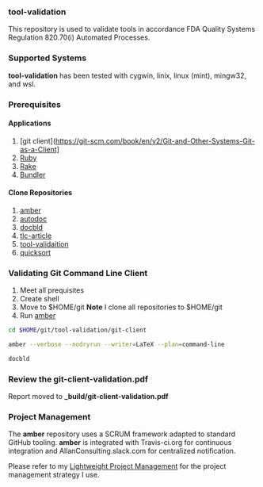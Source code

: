 ### tool-validation
This repository is used to validate tools in accordance FDA Quality Systems
Regulation 820.70(i) Automated Processes.

### Supported Systems
**tool-validation** has been tested with cygwin, linix, linux (mint), mingw32,
and wsl.

### Prerequisites
#### Applications
1. [git client](https://git-scm.com/book/en/v2/Git-and-Other-Systems-Git-as-a-Client]
2. [Ruby](https://www.ruby-lang.org/en/downloads/)
3. [Rake](https://ruby.github.io/rake/)
4. [Bundler](https://bundler.io) 

#### Clone Repositories 
1. [amber](https://github.com/Traap/amber)
2. [autodoc](https://github.com/Traap/autodoc) 
3. [docbld](https://github.com/Traap/docbld) 
4. [tlc-article](https://github.com/Traap/tlc-article) 
5. [tool-validaition](https://github.com/Traap/tool-validation) 
6. [quicksort](https://github.com/Traap/quicksort) 

### Validating Git Command Line Client
1. Meet all prequisites
2. Create shell
3. Move to $HOME/git **Note**  I clone all repositories to $HOME/git
4. Run [amber](https://github.com/Traap/amber)

```bash
cd $HOME/git/tool-validation/git-client

amber --verbose --nodryrun --writer=LaTeX --plan=command-line

docbld
```

### Review the git-client-validation.pdf
Report moved to **_build/git-client-validation.pdf**


### Project Management
The **amber** repository uses a SCRUM framework adapted to standard GitHub
tooling.  **amber** is integrated with Travis-ci.org for continuous
integration and AllanConsulting.slack.com for centralized notification.

Please refer to my [Lightweight Project Management](https://github.com/Traap/lpm)
for the project management strategy I use.
